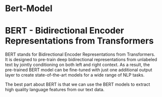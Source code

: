 # Bert-Model
# BERT - Bidirectional Encoder Representations from Transformers

BERT stands for Bidirectional Encoder Representations from Transformers. It is designed to pre-train deep bidirectional representations from unlabeled text by jointly conditioning on both left and right context. As a result, the pre-trained BERT model can be fine-tuned with just one additional output layer to create state-of-the-art models for a wide range of NLP tasks.

The best part about BERT is that we can use the BERT models to extract high quality language features from our text data.
